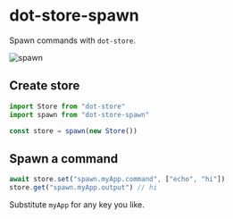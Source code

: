 # dot-store-spawn

Spawn commands with `dot-store`.

![spawn](https://cdn.dribbble.com/users/110372/screenshots/3935394/earth-birth.gif)

## Create store

```js
import Store from "dot-store"
import spawn from "dot-store-spawn"

const store = spawn(new Store())
```

## Spawn a command

```js
await store.set("spawn.myApp.command", ["echo", "hi"])
store.get("spawn.myApp.output") // hi
```

Substitute `myApp` for any key you like.
